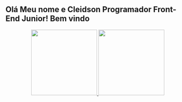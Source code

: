 ## Olá Meu nome e Cleidson Programador Front-End Junior! Bem vindo
<div align="center">
  <a href="https://github.com/Cleidsonpvp">
  <img height="180em" src="https://github-readme-stats.vercel.app/api?username=Cleidson+Ribeiro&show_icons=true&theme=dracula&include_all_commits=true&count_private=true"/>
  <img height="180em" src="https://github-readme-stats.vercel.app/api/top-langs/?username=Cleidson+Rieiro&layout=compact&langs_count=7&theme=dracula"/>
</div>
